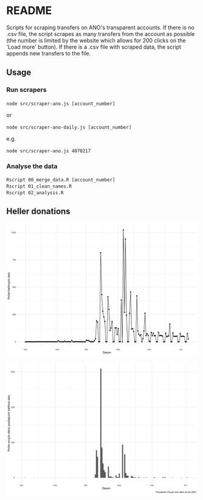 # README

Scripts for scraping transfers on ANO's transparent accounts. 
If there is no .csv file, the script scrapes as many transfers
from the account as possible (the number is limited by the website which allows
for 200 clicks on the 'Load more' button). 
If there is a .csv file with scraped data, the script appends new transfers to the file.  

## Usage
### Run scrapers

`node src/scraper-ano.js [account_number]`  

or 

`node src/scraper-ano-daily.js [account_number]`

e.g.

`node src/scraper-ano.js 4070217`

### Analyse the data

`Rscript 00_merge_data.R [account_number]`  
`Rscript 01_clean_names.R`  
`Rscript 02_analysis.R`  

## Heller donations
![](output/hellers_chart.png)

![](output/heller_donors.png)